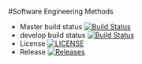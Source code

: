 #Software Engineering Methods
- Master build status [![Build Status](https://travis-ci.com/EwanJRobertson/sem.svg?branch=main)](https://travis-ci.com/EwanJRobertson/sem)
- develop build status [![Build Status](https://travis-ci.com/EwanJRobertson/sem.svg?branch=develop)](https://travis-ci.com/EwanJRobertson/sem)
- License [![LICENSE](https://img.shields.io/github/license/EwanJRobertson/sem.svg?style=flat-square)](https://github.com/EwanJRobertson/sem/blob/master/LICENSE)
- Release [![Releases](https://img.shields.io/github/release/EwanJRobertson/sem/all.svg?style=flat-square)](https://github.com/EwanJRobertson/sem/releases)